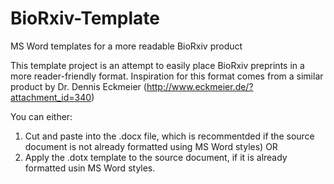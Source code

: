 # BioRxiv-Template
MS Word templates for a more readable BioRxiv product

This  template project is an attempt to easily place BioRxiv preprints in a more reader-friendly format.
Inspiration for this format comes from a similar product by Dr. Dennis Eckmeier (http://www.eckmeier.de/?attachment_id=340)

You can either:
1. Cut and paste into the .docx file, which is recommentded if the source document is not already formatted using MS Word styles)
OR
2. Apply the .dotx template to the source document, if it is already formatted usin MS Word styles.

